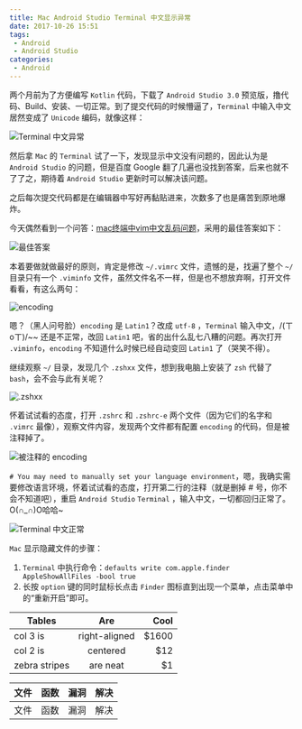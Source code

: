 ```yaml
---
title: Mac Android Studio Terminal 中文显示异常
date: 2017-10-26 15:51
tags:
 - Android
 - Android Studio
categories:
 - Android
---
```


两个月前为了方便编写 `Kotlin` 代码，下载了 `Android Studio 3.0` 预览版，撸代码、Build、安装、一切正常。到了提交代码的时候懵逼了，`Terminal` 中输入中文居然变成了 `Unicode` 编码，就像这样：

![Terminal 中文异常](https://upload-images.jianshu.io/upload_images/1837368-a3b87d659c999b36.png?imageMogr2/auto-orient/strip|imageView2/2/w/791/format/webp)

然后拿 `Mac` 的 `Terminal` 试了一下，发现显示中文没有问题的，因此认为是 `Android Studio` 的问题，但是百度 Google 翻了几遍也没找到答案，后来也就不了了之，期待着 `Android Studio` 更新时可以解决该问题。

之后每次提交代码都是在编辑器中写好再黏贴进来，次数多了也是痛苦到原地爆炸。

今天偶然看到一个问答：[mac终端中vim中文乱码问题](https://q.cnblogs.com/q/78486/)，采用的最佳答案如下：

![最佳答案](https://upload-images.jianshu.io/upload_images/1837368-a5c3222bb5074e11.png?imageMogr2/auto-orient/strip|imageView2/2/w/1200/format/webp)

本着要做就做最好的原则，肯定是修改 `~/.vimrc` 文件，遗憾的是，找遍了整个 `~/` 目录只有一个 `.viminfo` 文件，虽然文件名不一样，但是也不想放弃啊，打开文件看看，有这么两句：

![encoding](https://upload-images.jianshu.io/upload_images/1837368-f8cc588a437836aa.png?imageMogr2/auto-orient/strip|imageView2/2/w/708/format/webp)

嗯？（黑人问号脸）`encoding` 是 `Latin1`？改成 `utf-8` ，`Terminal` 输入中文，/(ㄒoㄒ)/~~ 还是不正常，改回 `Latin1` 吧，省的出什么乱七八糟的问题。再次打开 `.viminfo`，`encoding` 不知道什么时候已经自动变回 `Latin1` 了（哭笑不得）。

继续观察 `~/` 目录，发现几个 `.zshxx` 文件，想到我电脑上安装了 `zsh` 代替了 `bash`，会不会与此有关呢？

![.zshxx](https://upload-images.jianshu.io/upload_images/1837368-4c97d6214c590710.png?imageMogr2/auto-orient/strip|imageView2/2/w/340/format/webp)

怀着试试看的态度，打开 `.zshrc` 和 `.zshrc-e` 两个文件（因为它们的名字和 `.vimrc` 最像），观察文件内容，发现两个文件都有配置 `encoding` 的代码，但是被注释掉了。

![被注释的 encoding](https://upload-images.jianshu.io/upload_images/1837368-8c55fe5d2a61697c.png?imageMogr2/auto-orient/strip|imageView2/2/w/812/format/webp)

`# You may need to manually set your language environment`，嗯，我确实需要修改语言环境，怀着试试看的态度，打开第二行的注释（就是删掉 # 号，你不会不知道吧），重启 `Android Studio` `Terminal` ，输入中文，一切都回归正常了。O(∩_∩)O哈哈~

![Terminal 中文正常](https://upload-images.jianshu.io/upload_images/1837368-22d6f6b08eed5a92.png?imageMogr2/auto-orient/strip|imageView2/2/w/625/format/webp)

`Mac` 显示隐藏文件的步骤：

1. `Terminal` 中执行命令：`defaults write com.apple.finder AppleShowAllFiles -bool true`
2. 长按 `option` 键的同时鼠标长点击 `Finder` 图标直到出现一个菜单，点击菜单中的“重新开启”即可。

| Tables        |      Are      |  Cool |
| ------------- | :-----------: | ----: |
| col 3 is      | right-aligned | $1600 |
| col 2 is      |   centered    |   $12 |
| zebra stripes |   are neat    |    $1 |


| 文件 | 函数 | 漏洞 | 解决 |
| :--- | :--- | :--- | :--- |
| 文件 | 函数 | 漏洞 | 解决 |